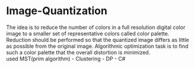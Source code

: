 # Image-Quantization
The idea is to reduce the number of colors in a full resolution digital color image to a smaller set of representative colors called color palette. Reduction should be performed so that the quantized image differs as little as possible from the original image. Algorithmic optimization task is to find such a color palette that the overall distortion is minimized.  
used MST(prim algorithm) - Clustering - DP - C#

